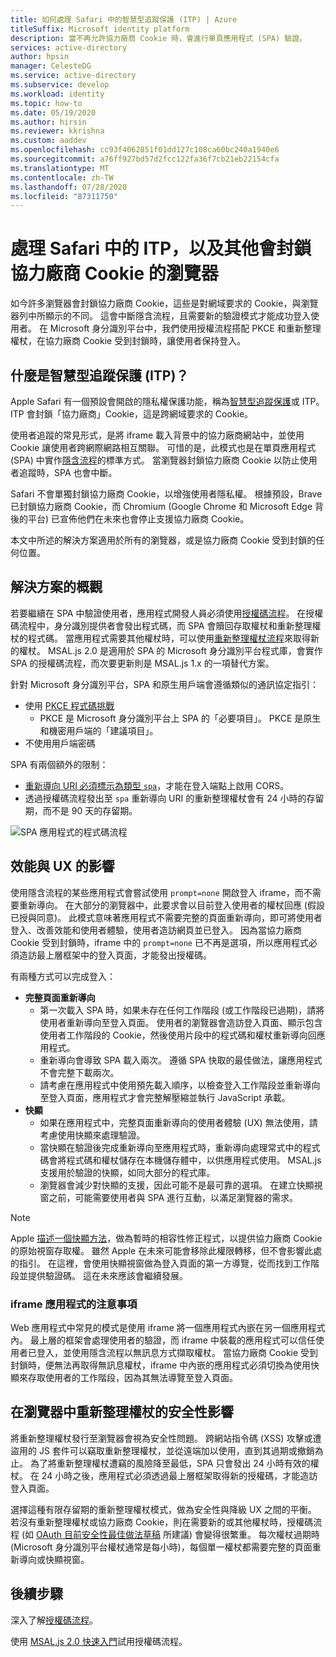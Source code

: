 ```yaml
---
title: 如何處理 Safari 中的智慧型追蹤保護 (ITP) | Azure
titleSuffix: Microsoft identity platform
description: 當不再允許協力廠商 Cookie 時，會進行單頁應用程式 (SPA) 驗證。
services: active-directory
author: hpsin
manager: CelesteDG
ms.service: active-directory
ms.subservice: develop
ms.workload: identity
ms.topic: how-to
ms.date: 05/19/2020
ms.author: hirsin
ms.reviewer: kkrishna
ms.custom: aaddev
ms.openlocfilehash: cc93f4062851f01dd127c108ca60bc240a1940e6
ms.sourcegitcommit: a76ff927bd57d2fcc122fa36f7cb21eb22154cfa
ms.translationtype: MT
ms.contentlocale: zh-TW
ms.lasthandoff: 07/28/2020
ms.locfileid: "87311750"
---
```

# <a name="handle-itp-in-safari-and-other-browsers-where-third-party-cookies-are-blocked"></a>處理 Safari 中的 ITP，以及其他會封鎖協力廠商 Cookie 的瀏覽器

如今許多瀏覽器會封鎖協力廠商 Cookie，這些是對網域要求的 Cookie，與瀏覽器列中所顯示的不同。 這會中斷隱含流程，且需要新的驗證模式才能成功登入使用者。 在 Microsoft 身分識別平台中，我們使用授權流程搭配 PKCE 和重新整理權杖，在協力廠商 Cookie 受到封鎖時，讓使用者保持登入。

## <a name="what-is-intelligent-tracking-protection-itp"></a>什麼是智慧型追蹤保護 (ITP)？

Apple Safari 有一個預設會開啟的隱私權保護功能，稱為[智慧型追蹤保護](https://webkit.org/tracking-prevention-policy/)或 ITP。 ITP 會封鎖「協力廠商」Cookie，這是跨網域要求的 Cookie。

使用者追蹤的常見形式，是將 iframe 載入背景中的協力廠商網站中，並使用 Cookie 讓使用者跨網際網路相互關聯。 可惜的是，此模式也是在單頁應用程式 (SPA) 中實作[隱含流程](v2-oauth2-implicit-grant-flow.md)的標準方式。 當瀏覽器封鎖協力廠商 Cookie 以防止使用者追蹤時，SPA 也會中斷。

Safari 不會單獨封鎖協力廠商 Cookie，以增強使用者隱私權。 根據預設，Brave 已封鎖協力廠商 Cookie，而 Chromium (Google Chrome 和 Microsoft Edge 背後的平台) 已宣佈他們在未來也會停止支援協力廠商 Cookie。

本文中所述的解決方案適用於所有的瀏覽器，或是協力廠商 Cookie 受到封鎖的任何位置。

## <a name="overview-of-the-solution"></a>解決方案的概觀

若要繼續在 SPA 中驗證使用者，應用程式開發人員必須使用[授權碼流程](v2-oauth2-auth-code-flow.md)。 在授權碼流程中，身分識別提供者會發出程式碼，而 SPA 會贖回存取權杖和重新整理權杖的程式碼。 當應用程式需要其他權杖時，可以使用[重新整理權杖流程](v2-oauth2-auth-code-flow.md#refresh-the-access-token)來取得新的權杖。 MSAL.js 2.0 是適用於 SPA 的 Microsoft 身分識別平台程式庫，會實作 SPA 的授權碼流程，而次要更新則是 MSAL.js 1.x 的一項替代方案。

針對 Microsoft 身分識別平台，SPA 和原生用戶端會遵循類似的通訊協定指引：

* 使用 [PKCE 程式碼挑戰](https://tools.ietf.org/html/rfc7636)
    * PKCE 是 Microsoft 身分識別平台上 SPA 的「必要項目」。 PKCE 是原生和機密用戶端的「建議項目」。
* 不使用用戶端密碼

SPA 有兩個額外的限制：

* [重新導向 URI 必須標示為類型 `spa`](v2-oauth2-auth-code-flow.md#redirect-uri-setup-required-for-single-page-apps)，才能在登入端點上啟用 CORS。
* 透過授權碼流程發出至 `spa` 重新導向 URI 的重新整理權杖會有 24 小時的存留期，而不是 90 天的存留期。

![SPA 應用程式的程式碼流程](media/v2-oauth-auth-code-spa/active-directory-oauth-code-spa.png)

## <a name="performance-and-ux-implications"></a>效能與 UX 的影響

使用隱含流程的某些應用程式會嘗試使用 `prompt=none` 開啟登入 iframe，而不需要重新導向。 在大部分的瀏覽器中，此要求會以目前登入使用者的權杖回應 (假設已授與同意)。 此模式意味著應用程式不需要完整的頁面重新導向，即可將使用者登入、改善效能和使用者體驗，使用者造訪網頁並已登入。 因為當協力廠商 Cookie 受到封鎖時，iframe 中的 `prompt=none` 已不再是選項，所以應用程式必須造訪最上層框架中的登入頁面，才能發出授權碼。

有兩種方式可以完成登入：

* **完整頁面重新導向**
    * 第一次載入 SPA 時，如果未存在任何工作階段 (或工作階段已過期)，請將使用者重新導向至登入頁面。 使用者的瀏覽器會造訪登入頁面、顯示包含使用者工作階段的 Cookie，然後使用片段中的程式碼和權杖重新導向回應用程式。
    * 重新導向會導致 SPA 載入兩次。 遵循 SPA 快取的最佳做法，讓應用程式不會完整下載兩次。
    * 請考慮在應用程式中使用預先載入順序，以檢查登入工作階段並重新導向至登入頁面，應用程式才會完整解壓縮並執行 JavaScript 承載。
* **快顯**
    * 如果在應用程式中，完整頁面重新導向的使用者體驗 (UX) 無法使用，請考慮使用快顯來處理驗證。
    * 當快顯在驗證後完成重新導向至應用程式時，重新導向處理常式中的程式碼會將程式碼和權杖儲存在本機儲存體中，以供應用程式使用。 MSAL.js 支援用於驗證的快顯，如同大部分的程式庫。
    * 瀏覽器會減少對快顯的支援，因此可能不是最可靠的選項。 在建立快顯視窗之前，可能需要使用者與 SPA 進行互動，以滿足瀏覽器的需求。

>[!NOTE]
> Apple [描述一個快顯方法](https://webkit.org/blog/8311/intelligent-tracking-prevention-2-0/)，做為暫時的相容性修正程式，以提供協力廠商 Cookie 的原始視窗存取權。 雖然 Apple 在未來可能會移除此權限轉移，但不會影響此處的指引。 在這裡，會使用快顯視窗做為登入頁面的第一方導覽，從而找到工作階段並提供驗證碼。 這在未來應該會繼續發展。

### <a name="a-note-on-iframe-apps"></a>iframe 應用程式的注意事項

Web 應用程式中常見的模式是使用 iframe 將一個應用程式內嵌在另一個應用程式內。 最上層的框架會處理使用者的驗證，而 iframe 中裝載的應用程式可以信任使用者已登入，並使用隱含流程以無訊息方式擷取權杖。 當協力廠商 Cookie 受到封鎖時，便無法再取得無訊息權杖，iframe 中內嵌的應用程式必須切換為使用快顯來存取使用者的工作階段，因為其無法導覽至登入頁面。

## <a name="security-implications-of-refresh-tokens-in-the-browser"></a>在瀏覽器中重新整理權杖的安全性影響

將重新整理權杖發行至瀏覽器會視為安全性問題。 跨網站指令碼 (XSS) 攻擊或遭盜用的 JS 套件可以竊取重新整理權杖，並從遠端加以使用，直到其過期或撤銷為止。 為了將重新整理權杖遭竊的風險降至最低，SPA 只會發出 24 小時有效的權杖。 在 24 小時之後，應用程式必須透過最上層框架取得新的授權碼，才能造訪登入頁面。

選擇這種有限存留期的重新整理權杖模式，做為安全性與降級 UX 之間的平衡。 若沒有重新整理權杖或協力廠商 Cookie，則在需要新的或其他權杖時，授權碼流程 (如 [OAuth 目前安全性最佳做法草稿](https://tools.ietf.org/html/draft-ietf-oauth-security-topics-14) 所建議) 會變得很繁重。 每次權杖過期時 (Microsoft 身分識別平台權杖通常是每小時)，每個單一權杖都需要完整的頁面重新導向或快顯視窗。

## <a name="next-steps"></a>後續步驟

深入了解[授權碼流程](v2-oauth2-auth-code-flow.md)。

使用 [MSAL.js 2.0 快速入門](quickstart-v2-javascript-auth-code.md)試用授權碼流程。
